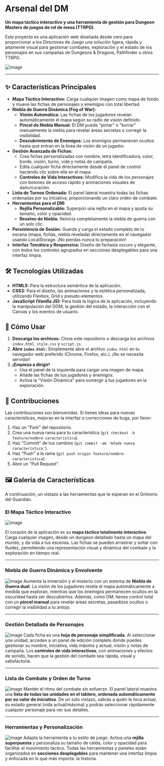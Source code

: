 # Arsenal del DM

**Un mapa táctico interactivo y una herramienta de gestión para Dungeon Masters de juegos de rol de mesa (TTRPG).**

Este proyecto es una aplicación web diseñada desde cero para proporcionar a los Directores de Juego una solución ligera, rápida y altamente visual para gestionar combates, exploración y el estado de los personajes en sus campañas de Dungeons & Dragons, Pathfinder u otros TTRPG.

![image](https://github.com/user-attachments/assets/592a32e8-a4f1-40f8-a5a2-f2b661919587)

---

## ✨ Características Principales

*   **Mapa Táctico Interactivo:** Carga cualquier imagen como mapa de fondo y mueve las fichas de personajes y enemigos con total libertad.
*   **Niebla de Guerra Dinámica (Fog of War):**
    *   **Visión Automática:** Las fichas de los jugadores revelan automáticamente el mapa según su radio de visión definido.
    *   **Pincel de Niebla Manual:** El DM puede "pintar" o "borrar" manualmente la niebla para revelar áreas secretas o corregir la visibilidad.
    *   **Descubrimiento de Enemigos:** Los enemigos permanecen ocultos hasta que entran en la línea de visión de un jugador.
*   **Gestión Avanzada de Fichas:**
    *   Crea fichas personalizadas con nombre, letra identificadora, color, borde, visión, turno, vida y notas de campaña.
    *   Edita cualquier ficha directamente desde el panel de control haciendo clic sobre ella en el mapa.
    *   **Controles de Vida Interactivos:** Modifica la vida de los personajes con botones de acceso rápido y animaciones visuales de daño/curación.
*   **Lista de Turnos Ordenada:** El panel lateral muestra todas las fichas ordenadas por su iniciativa, proporcionando un claro orden de combate.
*   **Herramientas para el DM:**
    *   **Rejilla Personalizable:** Superpón una rejilla en el mapa y ajusta su tamaño, color y opacidad.
    *   **Reseteo de Niebla:** Reinicia completamente la niebla de guerra con un solo clic.
*   **Persistencia de Sesión:** Guarda y carga el estado completo de tu escena (mapa, fichas, niebla revelada) directamente en el navegador usando LocalStorage. ¡No pierdas nunca tu preparación!
*   **Interfaz Temática y Responsiva:** Diseño de fantasía oscuro y elegante, con todos los controles agrupados en secciones desplegables para una interfaz limpia.

## 🛠️ Tecnologías Utilizadas

*   **HTML5:** Para la estructura semántica de la aplicación.
*   **CSS3:** Para el diseño, las animaciones y la estética personalizada, utilizando Flexbox, Grid y pseudo-elementos.
*   **JavaScript (Vanilla JS):** Para toda la lógica de la aplicación, incluyendo la manipulación del DOM, la gestión del estado, la interacción con el Canvas y los eventos de usuario.

## 🚀 Cómo Usar

1.  **Descarga los archivos:** Clona este repositorio o descarga los archivos `index.html`, `style.css` y `script.js`.
2.  **Abre `index.html`:** Simplemente abre el archivo `index.html` en tu navegador web preferido (Chrome, Firefox, etc.). ¡No se necesita servidor!
3.  **¡Empieza a dirigir!**
    *   Usa el panel de la izquierda para cargar una imagen de mapa.
    *   Añade las fichas de tus jugadores y enemigos.
    *   Activa la "Visión Dinámica" para sumergir a tus jugadores en la exploración.

## 🤝 Contribuciones

Las contribuciones son bienvenidas. Si tienes ideas para nuevas características, mejoras en la interfaz o correcciones de bugs, por favor:
1.  Haz un "Fork" del repositorio.
2.  Crea una nueva rama para tu característica (`git checkout -b feature/nombre-caracteristica`).
3.  Haz "Commit" de tus cambios (`git commit -am 'Añade nueva característica'`).
4.  Haz "Push" a la rama (`git push origin feature/nombre-caracteristica`).
5.  Abre un "Pull Request".


## 🖼️ Galería de Características

A continuación, un vistazo a las herramientas que te esperan en el Grimorio del Guardián.

### El Mapa Táctico Interactivo
![image](https://github.com/user-attachments/assets/f45d3fff-6913-4e6a-82da-bace34b90a37)

El corazón de la aplicación es su **mapa táctico totalmente interactivo**. Carga cualquier imagen, desde un dungeon detallado hasta un mapa del mundo, y da vida a tus escenas. Las fichas se pueden arrastrar y soltar con fluidez, permitiendo una representación visual y dinámica del combate y la exploración en tiempo real.

---

### Niebla de Guerra Dinámica y Envolvente
![image](https://github.com/user-attachments/assets/8f164ef6-4c43-45d7-b04e-44489fa1547e)
Aumenta la inmersión y el misterio con un sistema de **Niebla de Guerra dual**. La visión de los jugadores revela el mapa automáticamente a medida que exploran, mientras que los enemigos permanecen ocultos en la oscuridad hasta ser descubiertos. Además, como DM, tienes control total con un **pincel manual** para revelar áreas secretas, pasadizos ocultos o corregir la visibilidad a tu antojo.

---

### Gestión Detallada de Personajes
![image](https://github.com/user-attachments/assets/b435a8e5-c7d8-4388-8303-6c51b3ae5310)
Cada ficha es una **hoja de personaje simplificada**. Al seleccionar una unidad, accedes a un panel de edición completo donde puedes gestionar su nombre, iniciativa, vida máxima y actual, visión y notas de campaña. Los **controles de vida interactivos**, con animaciones y efectos de sonido, hacen que la gestión del combate sea rápida, visual y satisfactoria.

---

### Lista de Combate y Orden de Turno
![image](https://github.com/user-attachments/assets/2124d677-c352-4047-9f40-b535c12c6cfa)
Mantén el ritmo del combate sin esfuerzo. El panel lateral muestra una **lista de todas las unidades en el tablero, ordenada automáticamente por su valor de iniciativa**. De un solo vistazo, sabrás a quién le toca actuar, su estado general (vida actual/máxima) y podrás seleccionar rápidamente cualquier personaje para ver sus detalles.

---

### Herramientas y Personalización
![image](https://github.com/user-attachments/assets/863f7db4-0fc6-4e04-99e8-60e4c4875681)
Adapta la herramienta a tu estilo de juego. Activa una **rejilla superpuesta** y personaliza su tamaño de celda, color y opacidad para facilitar el movimiento táctico. Todas las herramientas y paneles están organizados en **secciones desplegables** para mantener una interfaz limpia y enfocada en lo que más importa: la historia.
